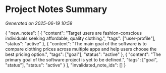 # Project Notes Summary

*Generated on 2025-06-19 10:59*

{
  "new_notes": [
    {
      "content": "Target users are fashion-conscious individuals seeking affordable, quality clothing.",
      "tags": ["user-profile"],
      "status": "active"
    },
    {
      "content": "The main goal of the software is to compare clothing prices across multiple apps and help users choose the best pricing option.",
      "tags": ["goal"],
      "status": "active"
    },
    {
      "content": "The primary goal of the software project is yet to be defined.",
      "tags": ["goal", "status"],
      "status": "active"
    }
  ],
  "invalidated_note_ids": []
}